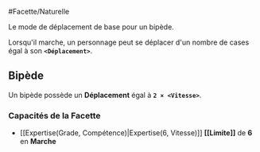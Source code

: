 #Facette/Naturelle 

Le mode de déplacement de base pour un bipède. 

Lorsqu'il marche, un personnage peut se déplacer  d'un nombre de cases égal à son **`<Déplacement>`**.

## Bipède

Un bipède possède un **Déplacement** égal à **`2 × <Vitesse>`**.

### Capacités de la Facette
- [[Expertise(Grade, Compétence)|Expertise(6, Vitesse)]]
     **[[Limite]]** de **6** en **Marche**
